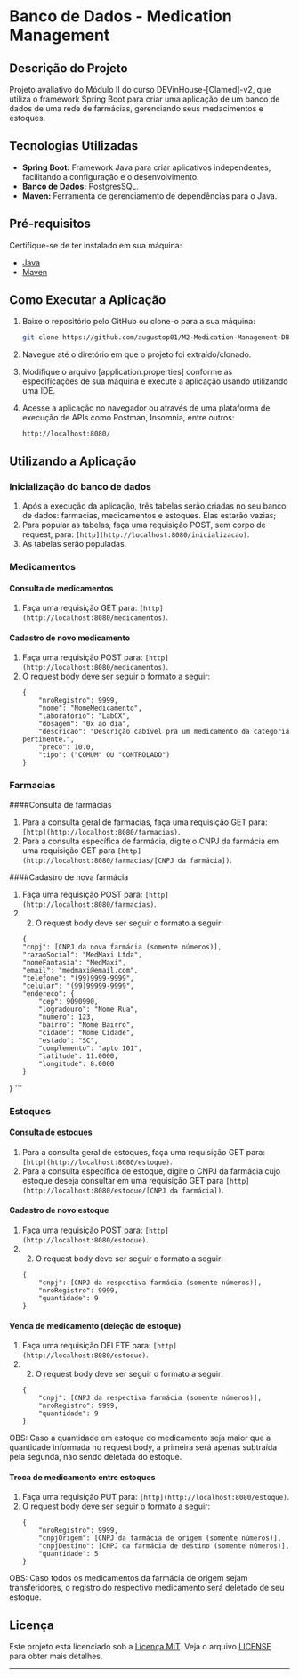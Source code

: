 # Banco de Dados - Medication Management

## Descrição do Projeto

Projeto avaliativo do Módulo II do curso DEVinHouse-[Clamed]-v2, que utiliza o framework Spring Boot para criar uma aplicação de um banco de dados de uma rede de farmácias, gerenciando seus medacimentos e estoques.

## Tecnologias Utilizadas

- **Spring Boot:** Framework Java para criar aplicativos independentes, facilitando a configuração e o desenvolvimento.
- **Banco de Dados:** PostgresSQL.
- **Maven:** Ferramenta de gerenciamento de dependências para o Java.

## Pré-requisitos

Certifique-se de ter instalado em sua máquina:

- [Java](https://www.oracle.com/java/technologies/javase-downloads.html)
- [Maven](https://maven.apache.org/download.cgi)

## Como Executar a Aplicação

1. Baixe o repositório pelo GitHub ou clone-o para a sua máquina:

   ```bash
   git clone https://github.com/augustop01/M2-Medication-Management-DB.git
   ```

2. Navegue até o diretório em que o projeto foi extraído/clonado.

3. Modifique o arquivo [application.properties] conforme as especificações de sua máquina e execute a aplicação usando utilizando uma IDE.

4. Acesse a aplicação no navegador ou através de uma plataforma de execução de APIs como Postman, Insomnia, entre outros:

   ```
   http://localhost:8080/
   ```

## Utilizando a Aplicação

### Inicialização do banco de dados

1. Após a execução da aplicação, três tabelas serão criadas no seu banco de dados: farmacias, medicamentos e estoques. Elas estarão vazias;
2. Para popular as tabelas, faça uma requisição POST, sem corpo de request, para: `[http](http://localhost:8080/inicializacao)`.
3. As tabelas serão populadas.

### Medicamentos
#### Consulta de medicamentos

1. Faça uma requisição GET para: `[http](http://localhost:8080/medicamentos)`.
   
#### Cadastro de novo medicamento

1. Faça uma requisição POST para: `[http](http://localhost:8080/medicamentos)`.
2. O request body deve ser seguir o formato a seguir:
    ```
    {
        "nroRegistro": 9999,
        "nome": "NomeMedicamento",
        "laboratorio": "LabCX",
        "dosagem": "0x ao dia",
        "descricao": "Descrição cabível pra um medicamento da categoria pertinente.",
        "preco": 10.0,
        "tipo": ("COMUM" OU "CONTROLADO")
    }
    ```
    
### Farmacias
####Consulta de farmácias

1. Para a consulta geral de farmácias, faça uma requisição GET para: `[http](http://localhost:8080/farmacias)`.
2. Para a consulta específica de farmácia, digite o CNPJ da farmácia em uma requisição GET para `[http](http://localhost:8080/farmacias/[CNPJ da farmácia])`.

####Cadastro de nova farmácia

1. Faça uma requisição POST para: `[http](http://localhost:8080/farmacias)`.
2. 2. O request body deve ser seguir o formato a seguir:
    ```
    {
    "cnpj": [CNPJ da nova farmácia (somente números)],
    "razaoSocial": "MedMaxi Ltda",
    "nomeFantasia": "MedMaxi",
    "email": "medmaxi@email.com",
    "telefone": "(99)9999-9999",
    "celular": "(99)99999-9999",
    "endereco": {
        "cep": 9090990,
        "logradouro": "Nome Rua",
        "numero": 123,
        "bairro": "Nome Bairro",
        "cidade": "Nome Cidade",
        "estado": "SC",
        "complemento": "apto 101",
        "latitude": 11.0000,
        "longitude": 8.0000
    }
}
    ```

### Estoques
#### Consulta de estoques

1. Para a consulta geral de estoques, faça uma requisição GET para: `[http](http://localhost:8080/estoque)`.
2. Para a consulta específica de estoque, digite o CNPJ da farmácia cujo estoque deseja consultar em uma requisição GET para `[http](http://localhost:8080/estoque/[CNPJ da farmácia])`.

#### Cadastro de novo estoque

1. Faça uma requisição POST para: `[http](http://localhost:8080/estoque)`.
2. 2. O request body deve ser seguir o formato a seguir:
    ```
    {
        "cnpj": [CNPJ da respectiva farmácia (somente números)],
        "nroRegistro": 9999,
        "quantidade": 9
    }
    ```

#### Venda de medicamento (deleção de estoque)

1. Faça uma requisição DELETE para: `[http](http://localhost:8080/estoque)`.
2. 2. O request body deve ser seguir o formato a seguir:
    ```
    {
        "cnpj": [CNPJ da respectiva farmácia (somente números)],
        "nroRegistro": 9999,
        "quantidade": 9
    }
    ```
    
OBS: Caso a quantidade em estoque do medicamento seja maior que a quantidade informada no request body, a primeira será apenas subtraída pela segunda, não sendo deletada do estoque.

#### Troca de medicamento entre estoques

1. Faça uma requisição PUT para: `[http](http://localhost:8080/estoque)`.
2. O request body deve ser seguir o formato a seguir:
    ```
    {
        "nroRegistro": 9999,
        "cnpjOrigem": [CNPJ da farmácia de origem (somente números)],
        "cnpjDestino": [CNPJ da farmácia de destino (somente números)],
        "quantidade": 5
    }
    ```

OBS: Caso todos os medicamentos da farmácia de origem sejam transferidores, o registro do respectivo medicamento será deletado de seu estoque.

## Licença

Este projeto está licenciado sob a [Licença MIT](LICENSE). Veja o arquivo [LICENSE](LICENSE) para obter mais detalhes.

---
